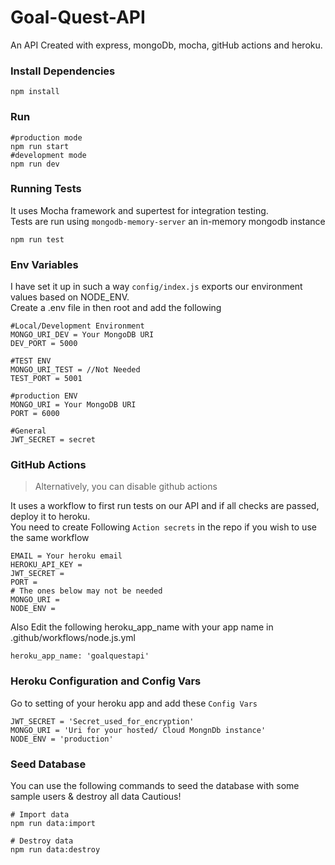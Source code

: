 # Goal-Quest-API
An API Created with express, mongoDb, mocha, gitHub actions and heroku.

### Install Dependencies 

```
npm install
```

### Run

```
#production mode
npm run start
#development mode
npm run dev
```
### Running Tests
It uses Mocha framework and supertest for integration testing.</br>
Tests are run using `mongodb-memory-server` an in-memory mongodb instance
```
npm run test
```

### Env Variables
I have set it up in such a way `config/index.js` exports our environment values based on NODE_ENV. </br>
Create a .env file in then root and add the following

```
#Local/Development Environment
MONGO_URI_DEV = Your MongoDB URI
DEV_PORT = 5000
 
#TEST ENV
MONGO_URI_TEST = //Not Needed
TEST_PORT = 5001

#production ENV
MONGO_URI = Your MongoDB URI
PORT = 6000

#General
JWT_SECRET = secret

```
### GitHub Actions
> Alternatively, you can disable github actions </br>

It uses a workflow to first run tests on our API and if all checks are passed, deploy it to heroku. </br>
You need to create Following `Action secrets` in the repo if you wish to use the same workflow
```
EMAIL = Your heroku email
HEROKU_API_KEY = 
JWT_SECRET = 
PORT = 
# The ones below may not be needed
MONGO_URI = 
NODE_ENV = 
```
Also Edit the following heroku_app_name with your app name in .github/workflows/node.js.yml

`heroku_app_name: 'goalquestapi'`

### Heroku Configuration and Config Vars
Go to setting of your heroku app and add these `Config Vars`
```
JWT_SECRET = 'Secret_used_for_encryption'
MONGO_URI = 'Uri for your hosted/ Cloud MongnDb instance'
NODE_ENV = 'production'
```

### Seed Database
You can use the following commands to seed the database with some sample users & destroy all data
Cautious!
```
# Import data
npm run data:import

# Destroy data
npm run data:destroy
```
